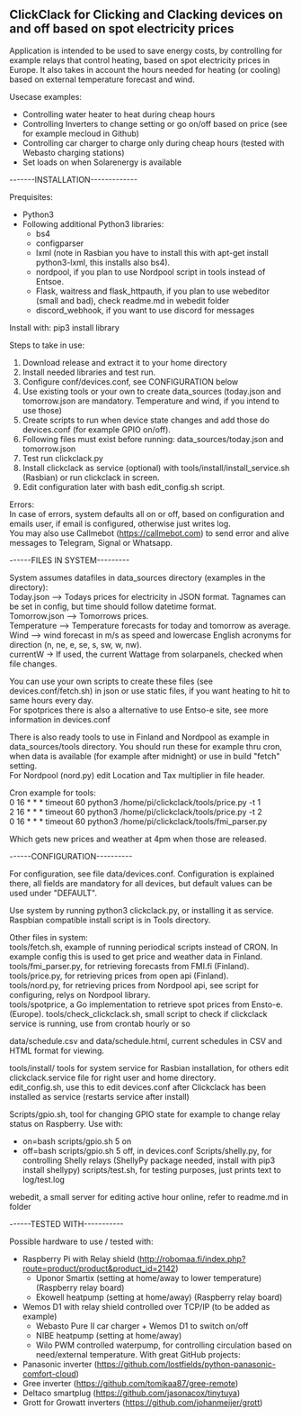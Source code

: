 ClickClack for Clicking and Clacking devices on and off based on spot electricity prices
---------
  
Application is intended to be used to save energy costs, by controlling for example relays that control heating, based on spot electricity prices in Europe. It also takes in account the hours needed for heating (or cooling) based on external temperature forecast and wind.
  
Usecase examples:
- Controlling water heater to heat during cheap hours
- Controlling Inverters to change setting or go on/off based on price (see for example mecloud in Github)
- Controlling car charger to charge only during cheap hours (tested with Webasto charging stations)
- Set loads on when Solarenergy is available
  
-------INSTALLATION-------------
  
Prequisites:
- Python3
- Following additional Python3 libraries:
  - bs4
  - configparser
  - lxml (note in Rasbian you have to install this with apt-get install python3-lxml, this installs also bs4). 
  - nordpool, if you plan to use Nordpool script in tools instead of Entsoe.
  - Flask, waitress and flask_httpauth, if you plan to use webeditor (small and bad), check readme.md in webedit folder
  - discord_webhook, if you want to use discord for messages
  
Install with: pip3 install library  
  
Steps to take in use:  
1. Download release and extract it to your home directory
2. Install needed libraries and test run.
3. Configure conf/devices.conf, see CONFIGURATION below
4. Use existing tools or your own to create data_sources (today.json and tomorrow.json are mandatory. Temperature and wind, if you intend to use those)
5. Create scripts to run when device state changes and add those do devices.conf (for example GPIO on/off).
6. Following files must exist before running: data_sources/today.json and tomorrow.json
7. Test run clickclack.py
8. Install clickclack as service (optional) with tools/install/install_service.sh (Rasbian) or run clickclack in screen.
9. Edit configuration later with bash edit_config.sh script.
  
Errors:  
In case of errors, system defaults all on or off, based on configuration and emails user, if email is configured, otherwise just writes log.  
You may also use Callmebot (https://callmebot.com) to send error and alive messages to Telegram, Signal or Whatsapp.

------FILES IN SYSTEM---------
  
System assumes datafiles in data_sources directory (examples in the directory):  
Today.json —> Todays prices for electricity in JSON format. Tagnames can be set in config, but time should follow datetime format.  
Tomorrow.json —> Tomorrows prices.  
Temperature —> Temperature forecasts for today and tomorrow as average.  
Wind —> wind forecast in m/s as speed and lowercase English acronyms for direction (n, ne, e, se, s, sw, w, nw).  
currentW -> If used, the current Wattage from solarpanels, checked when file changes.
    
You can use your own scripts to create these files (see devices.conf/fetch.sh) in json or use static files, if you want heating to hit to same hours every day.  
For spotprices there is also a alternative to use Entso-e site, see more information in devices.conf
  
There is also ready tools to use in Finland and Nordpool as example in data_sources/tools directory. You should run these for example thru cron, when data is available (for example after midnight) or use in build "fetch" setting.   
For Nordpool (nord.py) edit Location and Tax multiplier in file header.  

Cron example for tools:  
 0 16 * * * timeout 60 python3 /home/pi/clickclack/tools/price.py -t 1  
 2 16 * * * timeout 60 python3 /home/pi/clickclack/tools/price.py -t 2  
 0 16 * * * timeout 60 python3 /home/pi/clickclack/tools/fmi_parser.py  
   
Which gets new prices and weather at 4pm when those are released.
  
------CONFIGURATION----------
  
For configuration, see file data/devices.conf. Configuration is explained there, all fields are mandatory for all devices, but default values can be used under "DEFAULT". 
  
Use system by running python3 clickclack.py, or installing it as service. Raspbian compatible install script is in Tools directory.  
  
Other files in system:  
tools/fetch.sh, example of running periodical scripts instead of CRON. In example config this is used to get price and weather data in Finland.
tools/fmi_parser.py, for retrieving forecasts from FMI.fi (Finland).  
tools/price.py, for retrieving prices from open api (Finland).    
tools/nord.py, for retrieving prices from Nordpool api, see script for configuring, relys on Nordpool library.  
tools/spotprice, a Go implementation to retrieve spot prices from Ensto-e. (Europe). 
tools/check_clickclack.sh, small script to check if clickclack service is running, use from crontab hourly or so

data/schedule.csv and data/schedule.html, current schedules in CSV and HTML format for viewing.

tools/install/ tools for system service for Rasbian installation, for others edit clickclack.service file for right user and home directory.  
edit_config.sh, use this to edit devices.conf after Clickclack has been installed as service (restarts service after install)

Scripts/gpio.sh, tool for changing GPIO state for example to change relay status on Raspberry. Use with:    
  - on=bash scripts/gpio.sh 5 on
  - off=bash scripts/gpio.sh 5 off, in devices.conf
Scripts/shelly.py, for controlling Shelly relays (ShellyPy package needed, install with pip3 install shellypy)
scripts/test.sh, for testing purposes, just prints text to log/test.log

webedit, a small server for editing active hour online, refer to readme.md in folder

------TESTED WITH-----------
  
Possible hardware to use / tested with:
- Raspberry Pi with Relay shield (http://robomaa.fi/index.php?route=product/product&product_id=2142)
  - Uponor Smartix (setting at home/away to lower temperature) (Raspberry relay board)
  - Ekowell heatpump (setting at home/away) (Raspberry relay board)
- Wemos D1 with relay shield controlled over TCP/IP (to be added as example) 
  - Webasto Pure II car charger + Wemos D1 to switch on/off
  - NIBE heatpump (setting at home/away)
  - Wilo PWM controlled waterpump, for controlling circulation based on need/external temperature.
With great GitHub projects:
- Panasonic inverter (https://github.com/lostfields/python-panasonic-comfort-cloud)
- Gree inverter (https://github.com/tomikaa87/gree-remote)
- Deltaco smartplug (https://github.com/jasonacox/tinytuya)
- Grott for Growatt inverters (https://github.com/johanmeijer/grott)
